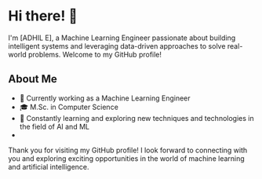 # Hi there! 👋

I'm [ADHIL E], a Machine Learning Engineer passionate about building intelligent systems and leveraging data-driven approaches to solve real-world problems. Welcome to my GitHub profile!

## About Me
- 💼 Currently working as a Machine Learning Engineer
- 🎓 M.Sc. in Computer Science
- 🌱 Constantly learning and exploring new techniques and technologies in the field of AI and ML
- 
Thank you for visiting my GitHub profile! I look forward to connecting with you and exploring exciting opportunities in the world of machine learning and artificial intelligence.

<!---
adhile/adhile is a ✨ special ✨ repository because its `README.md` (this file) appears on your GitHub profile.
You can click the Preview link to take a look at your changes.
--->
